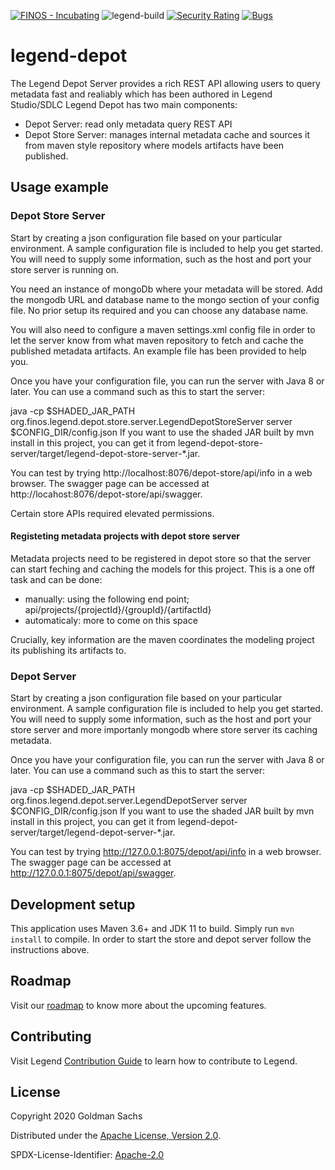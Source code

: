 [![FINOS - Incubating](https://cdn.jsdelivr.net/gh/finos/contrib-toolbox@master/images/badge-incubating.svg)](https://finosfoundation.atlassian.net/wiki/display/FINOS/Incubating)
![legend-build](https://github.com/finos/legend-depot/workflows/legend-build/badge.svg)
[![Security Rating](https://sonarcloud.io/api/project_badges/measure?project=legend-depot&metric=security_rating&token=69394360757d5e1356312ddfee658a6b205e2c97)](https://sonarcloud.io/dashboard?id=legend-depot)
[![Bugs](https://sonarcloud.io/api/project_badges/measure?project=legend-depot&metric=bugs&token=69394360757d5e1356312ddfee658a6b205e2c97)](https://sonarcloud.io/dashboard?id=legend-depot)


# legend-depot
The Legend Depot Server provides a rich REST API allowing users to query metadata fast and realiably which has been authored in Legend Studio/SDLC
Legend Depot has two main components:
- Depot Server: read only metadata query REST API
- Depot Store Server: manages internal metadata cache and sources it from maven style repository where models artifacts have been published.

## Usage example

### Depot Store Server

Start by creating a json configuration file based on your particular environment. A sample configuration file is included to help you get started. You will need to supply some information, such as the host and port your store server is running on.

You need an instance of mongoDb where your metadata will be stored. Add the mongodb URL and database name to the mongo section of your config file. No prior setup its required and you can choose any database name.

You will also need to configure a maven settings.xml config file in order to let the server know from what maven repository to fetch and cache the published metadata artifacts. An example file has been provided to help you.

Once you have your configuration file, you can run the server with Java 8 or later. You can use a command such as this to start the server:

java -cp $SHADED_JAR_PATH org.finos.legend.depot.store.server.LegendDepotStoreServer server $CONFIG_DIR/config.json
If you want to use the shaded JAR built by mvn install in this project, you can get it from legend-depot-store-server/target/legend-depot-store-server-*.jar. 

You can test by trying http://localhost:8076/depot-store/api/info in a web browser. The swagger page can be accessed at http://locahost:8076/depot-store/api/swagger.

Certain store APIs required elevated permissions.

#### Registeting metadata projects with depot store server

Metadata projects need to be registered in depot store so that the server can start feching and caching the models for this project.
This is a one off task and can be done:
- manually: using the following end point; api/projects/{projectId}/{groupId}/{artifactId}
- automaticaly: more to come on this space

Crucially, key information are the maven coordinates the modeling project its publishing its artifacts to.


### Depot Server

Start by creating a json configuration file based on your particular environment. A sample configuration file is included to help you get started. You will need to supply some information, such as the host and port your store server and more importanly mongodb where store server its caching metadata.

Once you have your configuration file, you can run the server with Java 8 or later. You can use a command such as this to start the server:

java -cp $SHADED_JAR_PATH org.finos.legend.depot.server.LegendDepotServer server $CONFIG_DIR/config.json
If you want to use the shaded JAR built by mvn install in this project, you can get it from legend-depot-server/target/legend-depot-server-*.jar. 

You can test by trying http://127.0.0.1:8075/depot/api/info in a web browser. The swagger page can be accessed at http://127.0.0.1:8075/depot/api/swagger.

## Development setup

This application uses Maven 3.6+ and JDK 11 to build. Simply run `mvn install` to compile.
In order to start the store and depot server follow the instructions above.

## Roadmap

Visit our [roadmap](https://github.com/finos/legend#roadmap) to know more about the upcoming features.

## Contributing

Visit Legend [Contribution Guide](https://github.com/finos/legend/blob/master/CONTRIBUTING.md) to learn how to contribute to Legend.

## License

Copyright 2020 Goldman Sachs

Distributed under the [Apache License, Version 2.0](http://www.apache.org/licenses/LICENSE-2.0).

SPDX-License-Identifier: [Apache-2.0](https://spdx.org/licenses/Apache-2.0)
